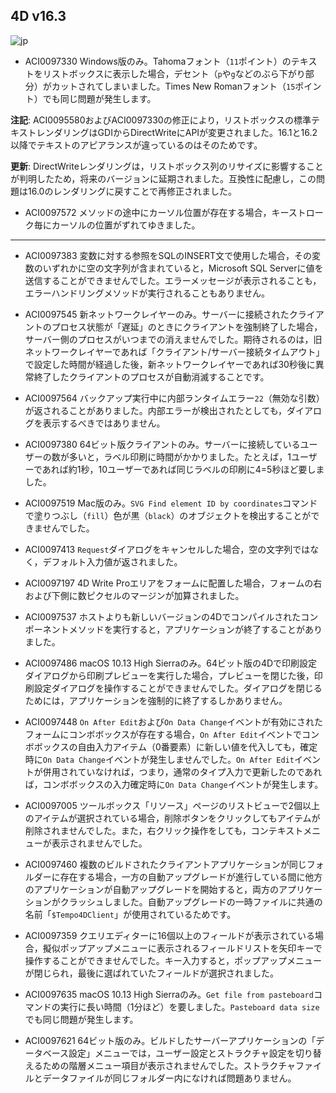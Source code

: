 ## 4D v16.3

![jp](https://cloud.githubusercontent.com/assets/10509075/16182979/016305e0-36e7-11e6-816b-2335cc6f0abb.png)

* ACI0097330 Windows版のみ。Tahomaフォント（``11``ポイント）のテキストをリストボックスに表示した場合，デセント（``p``や``g``などのぶら下がり部分）がカットされてしまいました。Times New Romanフォント（``15``ポイント）でも同じ問題が発生します。

**注記**: ACI0095580およびACI0097330の修正により，リストボックスの標準テキストレンダリングはGDIからDirectWriteにAPIが変更されました。16.1と16.2以降でテキストのアピアランスが違っているのはそのためです。

**更新**: DirectWriteレンダリングは，リストボックス列のリサイズに影響することが判明したため，将来のバージョンに延期されました。互換性に配慮し，この問題は16.0のレンダリングに戻すことで再修正されました。

* ACI0097572 メソッドの途中にカーソル位置が存在する場合，キーストローク毎にカーソルの位置がずれてゆきました。

---

* ACI0097383 変数に対する参照をSQLのINSERT文で使用した場合，その変数のいずれかに空の文字列が含まれていると，Microsoft SQL Serverに値を送信することができませんでした。エラーメッセージが表示されることも，エラーハンドリングメソッドが実行されることもありません。

* ACI0097545 新ネットワークレイヤーのみ。サーバーに接続されたクライアントのプロセス状態が「遅延」のときにクライアントを強制終了した場合，サーバー側のプロセスがいつまでの消えませんでした。期待されるのは，旧ネットワークレイヤーであれば「クライアント/サーバー接続タイムアウト」で設定した時間が経過した後，新ネットワークレイヤーであれば30秒後に異常終了したクライアントのプロセスが自動消滅することです。

* ACI0097564 バックアップ実行中に内部ランタイムエラー``22``（無効な引数）が返されることがありました。内部エラーが検出されたとしても，ダイアログを表示するべきではありません。

* ACI0097380 64ビット版クライアントのみ。サーバーに接続しているユーザーの数が多いと，ラベル印刷に時間がかかりました。たとえば，1ユーザーであれば約1秒，10ユーザーであれば同じラベルの印刷に4=5秒ほど要しました。

* ACI0097519 Mac版のみ。``SVG Find element ID by coordinates``コマンドで塗りつぶし（``fill``）色が黒（``black``）のオブジェクトを検出することができませんでした。

* ACI0097413 ``Request``ダイアログをキャンセルした場合，空の文字列ではなく，デフォルト入力値が返されました。

* ACI0097197 4D Write Proエリアをフォームに配置した場合，フォームの右および下側に数ピクセルのマージンが加算されました。

* ACI0097537 ホストよりも新しいバージョンの4Dでコンパイルされたコンポーネントメソッドを実行すると，アプリケーションが終了することがありました。

* ACI0097486 macOS 10.13 High Sierraのみ。64ビット版の4Dで印刷設定ダイアログから印刷プレビューを実行した場合，プレビューを閉じた後，印刷設定ダイアログを操作することができませんでした。ダイアログを閉じるためには，アプリケーションを強制的に終了するしかありません。

* ACI0097448 ``On After Edit``および``On Data Change``イベントが有効にされたフォームにコンボボックスが存在する場合，``On After Edit``イベントでコンボボックスの自由入力アイテム（0番要素）に新しい値を代入しても，確定時に``On Data Change``イベントが発生しませんでした。``On After Edit``イベントが併用されていなければ，つまり，通常のタイプ入力で更新したのであれば，コンボボックスの入力確定時に``On Data Change``イベントが発生します。

* ACI0097005 ツールボックス「リソース」ページのリストビューで2個以上のアイテムが選択されている場合，削除ボタンをクリックしてもアイテムが削除されませんでした。また，右クリック操作をしても，コンテキストメニューが表示されませんでした。

* ACI0097460 複数のビルドされたクライアントアプリケーションが同じフォルダーに存在する場合，一方の自動アップグレードが進行している間に他方のアプリケーションが自動アップグレードを開始すると，両方のアプリケーションがクラッシュしました。自動アップグレードの一時ファイルに共通の名前「``$Tempo4DClient``」が使用されているためです。

* ACI0097359 クエリエディターに16個以上のフィールドが表示されている場合，擬似ポップアップメニューに表示されるフィールドリストを矢印キーで操作することができませんでした。キー入力すると，ポップアップメニューが閉じられ，最後に選ばれていたフィールドが選択されました。

* ACI0097635 macOS 10.13 High Sierraのみ。``Get file from pasteboard``コマンドの実行に長い時間（1分ほど）を要しました。``Pasteboard data size``でも同じ問題が発生します。

* ACI0097621 64ビット版のみ。ビルドしたサーバーアプリケーションの「データベース設定」メニューでは，ユーザー設定とストラクチャ設定を切り替えるための階層メニュー項目が表示されませんでした。ストラクチャファイルとデータファイルが同じフォルダー内になければ問題ありません。
